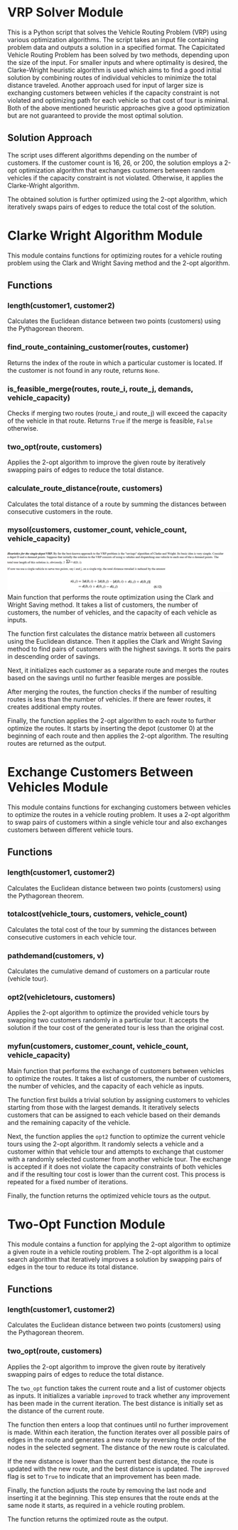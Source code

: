 # VRP Solver Module

This is a Python script that solves the Vehicle Routing Problem (VRP) using various optimization algorithms. The script takes an input file containing problem data and outputs a solution in a specified format.
The Capicitated Vehicle Routing Problem has been solved by two methods, depending upon the size of the input.
For smaller inputs and where optimality is desired, the Clarke-Wright heuristic algorithm is used which aims to find a good initial solution by combining routes of individual vehicles to minimize the total distance traveled.
Another approach used for input of larger size is exchanging customers between vehicles if the capacity constraint is not violated and optimizing path for each vehicle so that cost of tour is minimal. 
Both of the above mentioned heuristic approaches give a good optimization but are not guaranteed to provide the most optimal solution.



## Solution Approach


The script uses different algorithms depending on the number of customers. If the customer count is 16, 26, or 200, the solution employs a 2-opt optimization algorithm that exchanges customers between random vehicles if the capacity constraint is not violated. Otherwise, it applies the Clarke-Wright algorithm.

The obtained solution is further optimized using the 2-opt algorithm, which iteratively swaps pairs of edges to reduce the total cost of the solution.

# Clarke Wright Algorithm Module

This module contains functions for optimizing routes for a vehicle routing problem using the Clark and Wright Saving method and the 2-opt algorithm.

## Functions

### length(customer1, customer2)
Calculates the Euclidean distance between two points (customers) using the Pythagorean theorem.

### find_route_containing_customer(routes, customer)
Returns the index of the route in which a particular customer is located. If the customer is not found in any route, returns `None`.

### is_feasible_merge(routes, route_i, route_j, demands, vehicle_capacity)
Checks if merging two routes (route_i and route_j) will exceed the capacity of the vehicle in that route. Returns `True` if the merge is feasible, `False` otherwise.

### two_opt(route, customers)
Applies the 2-opt algorithm to improve the given route by iteratively swapping pairs of edges to reduce the total distance.

### calculate_route_distance(route, customers)
Calculates the total distance of a route by summing the distances between consecutive customers in the route.

### mysol(customers, customer_count, vehicle_count, vehicle_capacity)
![Clarke Wright](image.png)
Main function that performs the route optimization using the Clark and Wright Saving method. It takes a list of customers, the number of customers, the number of vehicles, and the capacity of each vehicle as inputs.

The function first calculates the distance matrix between all customers using the Euclidean distance. Then it applies the Clark and Wright Saving method to find pairs of customers with the highest savings. It sorts the pairs in descending order of savings.

Next, it initializes each customer as a separate route and merges the routes based on the savings until no further feasible merges are possible.

After merging the routes, the function checks if the number of resulting routes is less than the number of vehicles. If there are fewer routes, it creates additional empty routes.

Finally, the function applies the 2-opt algorithm to each route to further optimize the routes. It starts by inserting the depot (customer 0) at the beginning of each route and then applies the 2-opt algorithm. The resulting routes are returned as the output.

# Exchange Customers Between Vehicles Module

This module contains functions for exchanging customers between vehicles to optimize the routes in a vehicle routing problem. It uses a 2-opt algorithm to swap pairs of customers within a single vehicle tour and also exchanges customers between different vehicle tours.

## Functions

### length(customer1, customer2)
Calculates the Euclidean distance between two points (customers) using the Pythagorean theorem.

### totalcost(vehicle_tours, customers, vehicle_count)
Calculates the total cost of the tour by summing the distances between consecutive customers in each vehicle tour.

### pathdemand(customers, v)
Calculates the cumulative demand of customers on a particular route (vehicle tour).

### opt2(vehicletours, customers)
Applies the 2-opt algorithm to optimize the provided vehicle tours by swapping two customers randomly in a particular tour. It accepts the solution if the tour cost of the generated tour is less than the original cost.

### myfun(customers, customer_count, vehicle_count, vehicle_capacity)
Main function that performs the exchange of customers between vehicles to optimize the routes. It takes a list of customers, the number of customers, the number of vehicles, and the capacity of each vehicle as inputs.

The function first builds a trivial solution by assigning customers to vehicles starting from those with the largest demands. It iteratively selects customers that can be assigned to each vehicle based on their demands and the remaining capacity of the vehicle.

Next, the function applies the `opt2` function to optimize the current vehicle tours using the 2-opt algorithm. It randomly selects a vehicle and a customer within that vehicle tour and attempts to exchange that customer with a randomly selected customer from another vehicle tour. The exchange is accepted if it does not violate the capacity constraints of both vehicles and if the resulting tour cost is lower than the current cost. This process is repeated for a fixed number of iterations.

Finally, the function returns the optimized vehicle tours as the output.

# Two-Opt Function Module

This module contains a function for applying the 2-opt algorithm to optimize a given route in a vehicle routing problem. The 2-opt algorithm is a local search algorithm that iteratively improves a solution by swapping pairs of edges in the tour to reduce its total distance.

## Functions

### length(customer1, customer2)
Calculates the Euclidean distance between two points (customers) using the Pythagorean theorem.

### two_opt(route, customers)
Applies the 2-opt algorithm to improve the given route by iteratively swapping pairs of edges to reduce the total distance.

The `two_opt` function takes the current route and a list of customer objects as inputs. It initializes a variable `improved` to track whether any improvement has been made in the current iteration. The best distance is initially set as the distance of the current route.

The function then enters a loop that continues until no further improvement is made. Within each iteration, the function iterates over all possible pairs of edges in the route and generates a new route by reversing the order of the nodes in the selected segment. The distance of the new route is calculated.

If the new distance is lower than the current best distance, the route is updated with the new route, and the best distance is updated. The `improved` flag is set to `True` to indicate that an improvement has been made.

Finally, the function adjusts the route by removing the last node and inserting it at the beginning. This step ensures that the route ends at the same node it starts, as required in a vehicle routing problem.

The function returns the optimized route as the output.


